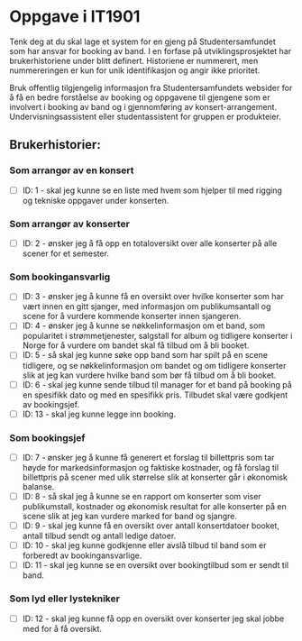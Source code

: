 # Oppgave i IT1901
Tenk deg at du skal lage et system for en gjeng på Studentersamfundet som har ansvar for booking av band.
I en forfase på utviklingsprosjektet har brukerhistoriene under blitt definert.
Historiene er nummerert, men nummereringen er kun for unik identifikasjon og angir ikke prioritet.


Bruk offentlig tilgjengelig informasjon fra Studentersamfundets websider for å få en
bedre forståelse av booking og oppgavene til gjengene som er involvert i booking av
band og i gjennomføring av konsert-arrangement.
Undervisningsassistent eller studentassistent for gruppen er produkteier.

## Brukerhistorier:

### Som arrangør av en konsert
 - [ ] ID: 1 - skal jeg kunne se en liste med hvem som hjelper til med rigging og tekniske oppgaver under konserten.

### Som arrangør av konserter
 - [ ] ID: 2 - ønsker jeg å få opp en totaloversikt over alle konserter på alle scener for et semester.

### Som bookingansvarlig
 - [ ] ID: 3 - ønsker jeg å kunne få en oversikt over hvilke konserter som har vært innen en gitt sjanger, med informasjon om publikumsantall og scene for å vurdere kommende konserter innen sjangeren.
 - [ ] ID: 4 - ønsker jeg å kunne se nøkkelinformasjon om et band, som popularitet i strømmetjenester, salgstall for album og tidligere konserter i Norge for å vurdere om bandet skal få tilbud om å bli booket.
 - [ ] ID: 5 - så skal jeg kunne søke opp band som har spilt på en scene tidligere, og se nøkkelinformasjon om bandet og om tidligere konserter slik at jeg kan vurdere hvilke band som bør få tilbud om å bli booket.
 - [ ] ID: 6 - skal jeg kunne sende tilbud til manager for et band på booking på en spesifikk dato og med en spesifikk pris. Tilbudet skal være godkjent av bookingsjef.
 - [ ] ID: 13 - skal jeg kunne legge inn booking.

### Som bookingsjef
 - [ ] ID: 7 - ønsker jeg å kunne få generert et forslag til billettpris som tar høyde for markedsinformasjon og faktiske kostnader, og få forslag til billettpris på scener med ulik størrelse slik at konserter går i økonomisk balanse.
 - [ ] ID: 8 - så skal jeg å kunne se en rapport om konserter som viser publikumstall, kostnader og økonomisk resultat for alle konserter på en scene slik at jeg kan vurdere marked for band og sjangre.
 - [ ] ID: 9 - skal jeg kunne få en oversikt over antall konsertdatoer booket, antall tilbud sendt og antall ledige datoer.
 - [ ] ID: 10 - skal jeg kunne godkjenne eller avslå tilbud til band som er forberedt av bookingansvarlige.
 - [ ] ID: 11 - skal jeg kunne se en oversikt over bookingtilbud som er sendt til band.

### Som lyd eller lystekniker
 - [ ] ID: 12 - skal jeg kunne få opp en oversikt over konserter jeg skal jobbe med for å få oversikt.
